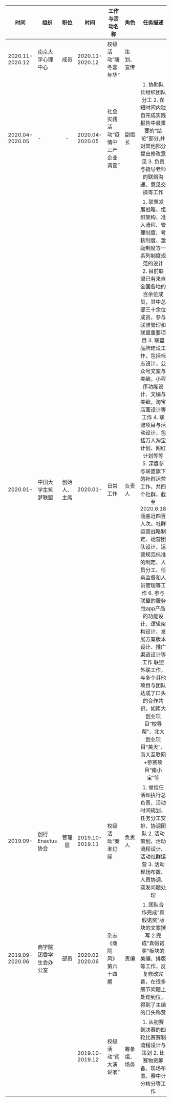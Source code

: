 | 时间            | 组织                   |     职位     | 时间            | 工作与活动名称                   | 角色         |                           任务描述                           |
| --------------- | ---------------------- | :----------: | --------------- | -------------------------------- | ------------ | :----------------------------------------------------------: |
| 2020.11-2020.12 | 南京大学心理中心       |     成员     | 2020.11-2020.12 | 校级活动”暖冬嘉年华“             | 策划、宣传   |                                                              |
| 2020.04-2020.05 | -                      |      -       | 2020.04-2020.05 | 社会实践活动“疫情中三产企业调查” | 副组长       | 1. 协助队长组织团队分工 2. 在短时间内独自完成实践报告中最重要的“结论”部分,并对其他部分提出修改意见 3. 负责与指导老师的联络沟通、意见交换等工作 |
| 2020.01-        | 中国大学生筑梦联盟     | 创始人、主席 | 2020.01-        | 日常工作                         | 负责人       | 1. 联盟发展战略、组织架构、准入流程、管理制度、考核制度、激励制度等一系列制度规范的设计 2. 目前联盟已有来自全国各地的百余位成员，其中总部三十余位成员，参与联盟管理和联盟重要项目 3. 联盟品牌建设工作，包括标志设计，公众号文案与美编，小程序功能设计、文编与美编，淘宝店面设计等工作 4. 联盟项目与活动设计，包括万人淘宝计划、网红计划等等 5. 深度参与联盟旗下的社群运营工作，共四个社群，截至2020.6.18涵盖近四百人次。社群运营战略制定、运营团队设计、运营规范标准的制定、人员分工、任务监督和人员管理等工作 6. 参与联盟的服务性app产品的功能设计、逻辑架构设计、发展方案版本设计、推广渠道设计等工作 联盟外联工作，与多个其他项目与团队达成了口头的合作共识，如南大创业项目“校导帮”、北大创业项目“美天”、南大互联网+参赛项目“南小宝”等 |
| 2019.09-        | 创行Enactus协会        |    管理层    | 2019.10-2019.11 | 校级活动“秦淮灯缘                | 负责人       | 1. 曾担任活动执行总负责，活动时间规划、任务分工安排、协调团队 2. 活动策划、活动流程设计、活动社群运营 3. 活动现场布置、人员协调、突发问题处理 |
| 2019.09-2020.06 | 商学院团委学生会办公室 |     部员     | 2020.02-2020.06 | 杂志《商院风》第六十四期         | 责编         | 1. 团队合作完成“真假诺奖”版块的文案撰写 2.完成“真假诺奖”板块的美编、排版等工作，反复修改完善，在很多细节问题上处理到位，得到了主编的口头称赞 |
|                 |                        |              | 2019.10-2019.12 | 校级活动“南大演说家”             | 筹备组、场务 | 1. 从初赛到决赛的四轮比赛赛制流程设计与策划 2. 比赛物资筹备、现场布置、赛中计分核分等工作 |